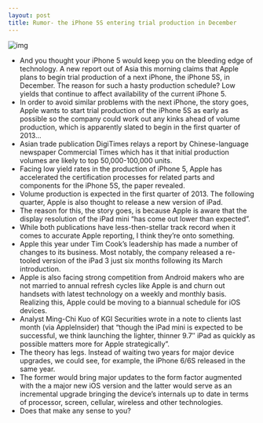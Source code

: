 ```yaml
---
layout: post
title: Rumor- the iPhone 5S entering trial production in December
---
```

![img](http://media.idownloadblog.com/wp-content/uploads/2012/09/iPhone-5-white-camera-closeup-001.jpg)
* And you thought your iPhone 5 would keep you on the bleeding edge of technology. A new report out of Asia this morning claims that Apple plans to begin trial production of a next iPhone, the iPhone 5S, in December. The reason for such a hasty production schedule? Low yields that continue to affect availability of the current iPhone 5.
* In order to avoid similar problems with the next iPhone, the story goes, Apple wants to start trial production of the iPhone 5S as early as possible so the company could work out any kinks ahead of volume production, which is apparently slated to begin in the first quarter of 2013…
* Asian trade publication DigiTimes relays a report by Chinese-language newspaper Commercial Times which has it that initial production volumes are likely to top 50,000-100,000 units.
* Facing low yield rates in the production of iPhone 5, Apple has accelerated the certification processes for related parts and components for the iPhone 5S, the paper revealed.
* Volume production is expected in the first quarter of 2013. The following quarter, Apple is also thought to release a new version of iPad.
* The reason for this, the story goes, is because Apple is aware that the display resolution of the iPad mini “has come out lower than expected”.
* While both publications have less-then-stellar track record when it comes to accurate Apple reporting, I think they’re onto something.
* Apple this year under Tim Cook’s leadership has made a number of changes to its business. Most notably, the company released a re-tooled version of the iPad 3 just six months following its March introduction.
* Apple is also facing strong competition from Android makers who are not married to annual refresh cycles like Apple is and churn out handsets with latest technology on a weekly and monthly basis. Realizing this, Apple could be moving to a biannual schedule for iOS devices.
* Analyst Ming-Chi Kuo of KGI Securities wrote in a note to clients last month (via AppleInsider) that “though the iPad mini is expected to be successful, we think launching the lighter, thinner 9.7″ iPad as quickly as possible matters more for Apple strategically”.
* The theory has legs. Instead of waiting two years for major device upgrades, we could see, for example, the iPhone 6/6S released in the same year.
* The former would bring major updates to the form factor augmented with the a major new iOS version and the latter would serve as an incremental upgrade bringing the device’s internals up to date in terms of processor, screen, cellular, wireless and other technologies.
* Does that make any sense to you?

